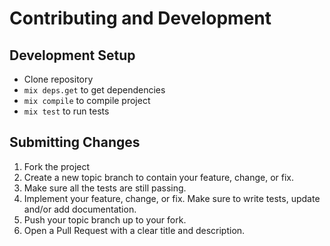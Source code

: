# Contributing and Development

## Development Setup

- Clone repository
- `mix deps.get` to get dependencies
- `mix compile` to compile project
- `mix test` to run tests

## Submitting Changes

1. Fork the project
2. Create a new topic branch to contain your feature, change, or fix.
3. Make sure all the tests are still passing.
4. Implement your feature, change, or fix. Make sure to write tests, update and/or add documentation.
5. Push your topic branch up to your fork.
6. Open a Pull Request with a clear title and description.
